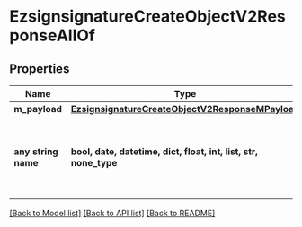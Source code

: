 # EzsignsignatureCreateObjectV2ResponseAllOf


## Properties
Name | Type | Description | Notes
------------ | ------------- | ------------- | -------------
**m_payload** | [**EzsignsignatureCreateObjectV2ResponseMPayload**](EzsignsignatureCreateObjectV2ResponseMPayload.md) |  | 
**any string name** | **bool, date, datetime, dict, float, int, list, str, none_type** | any string name can be used but the value must be the correct type | [optional]

[[Back to Model list]](../README.md#documentation-for-models) [[Back to API list]](../README.md#documentation-for-api-endpoints) [[Back to README]](../README.md)



